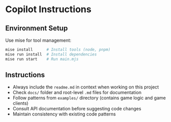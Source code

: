 # Copilot Instructions

## Environment Setup
Use mise for tool management:
```bash
mise install      # Install tools (node, pnpm)
mise run install  # Install dependencies
mise run start    # Run main.mjs
```

## Instructions
- Always include the `readme.md` in context when working on this project
- Check `docs/` folder and root-level `.md` files for documentation
- Follow patterns from `examples/` directory (contains game logic and game clients)
- Consult API documentation before suggesting code changes
- Maintain consistency with existing code patterns